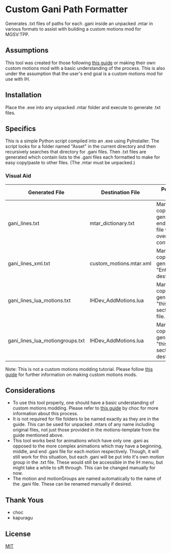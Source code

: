 # Custom Gani Path Formatter

Generates .txt files of paths for each .gani inside an unpacked .mtar in various formats to assist with building a custom motions mod for MGSV:TPP.

## Assumptions

This tool was created for those following [this guide](https://chocmake.github.io/guides/mgsv-adding-player-motions/) or making their own custom motions mod with a basic understanding of the process. This is also under the assumption that the user's end goal is a custom motions mod for use with IH.

## Installation

Place the .exe into any unpacked .mtar folder and execute to generate .txt files.

## Specifics

This is a simple Python script compiled into an .exe using PyInstaller. The script looks for a folder named "Asset" in the current directory and then recursively searches that directory for .gani files. Then .txt files are generated which contain lists to the .gani files each formatted to make for easy copy/paste to other files. (The .mtar must be unpacked.)

### Visual Aid

| Generated File                  | Destination File        | Post-execution Action                                                                                    |
|---------------------------------|-------------------------|----------------------------------------------------------------------------------------------------------|
| gani_lines.txt                  | mtar_dictionary.txt     | Manually copy/paste from generated file to end of destination file without overwriting existing content. |
| gani_lines_xml.txt              | custom_motions.mtar.xml | Manually copy/paste from generated file to "Entries" section of destination file.                        |
| gani_lines_lua_motions.txt      | IHDev_AddMotions.lua    | Manually copy/paste from generated file to "this.motions" section destination file.                      |
| gani_lines_lua_motiongroups.txt | IHDev_AddMotions.lua    | Manually copy/paste from generated file to "this.motionGroups" section of destination file.              |

Note: This is not a custom motions modding tutorial. Please follow [this guide](https://chocmake.github.io/guides/mgsv-adding-player-motions/) for further information on making custom motions mods.

## Considerations

- To use this tool properly, one should have a basic understanding of custom motions modding. Please refer to [this guide](https://chocmake.github.io/guides/mgsv-adding-player-motions/) by choc for more information about this process.
- It is not required for file folders to be named exactly as they are in the guide. This can be used for unpacked .mtars of any name including original files, not just those provided in the motions-template from the guide mentioned above.
- This tool works best for animations which have only one .gani as opposed to the more complex animations which may have a beginning, middle, and end .gani file for each motion respectively. Though, it will still work for this situation, but each .gani will be put into it's own motion group in the .txt file. These would still be accessible in the IH menu, but might take a while to sift through. This can be changed manually for now.
- The motion and motionGroups are named automatically to the name of the .gani file. These can be renamed manually if desired.

## Thank Yous

- choc
- kapuragu

## License

[MIT](https://choosealicense.com/licenses/mit/)
